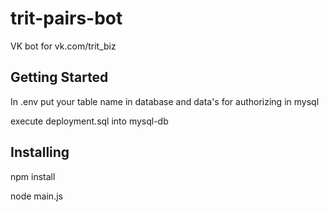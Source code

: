 # trit-pairs-bot

VK bot for vk.com/trit_biz

## Getting Started

In .env put your table name in database and data's for authorizing in mysql

execute deployment.sql into mysql-db

## Installing

npm install

node main.js
